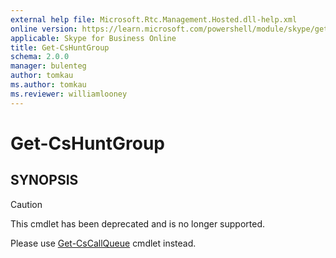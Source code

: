 ```yaml
---
external help file: Microsoft.Rtc.Management.Hosted.dll-help.xml
online version: https://learn.microsoft.com/powershell/module/skype/get-cshuntgroup
applicable: Skype for Business Online
title: Get-CsHuntGroup
schema: 2.0.0
manager: bulenteg
author: tomkau
ms.author: tomkau
ms.reviewer: williamlooney
---
```


# Get-CsHuntGroup

## SYNOPSIS
> [!CAUTION]
> This cmdlet has been deprecated and is no longer supported.
> 
> Please use [Get-CsCallQueue](Get-CsCallQueue.md) cmdlet instead.
